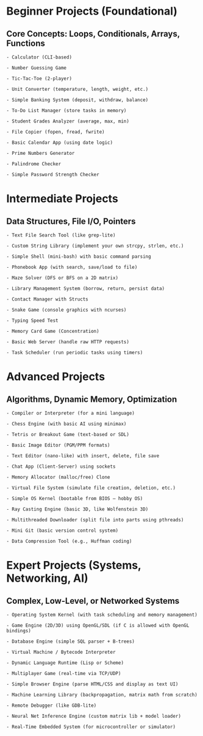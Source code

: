 # Beginner Projects (Foundational)

## Core Concepts: Loops, Conditionals, Arrays, Functions

    - Calculator (CLI-based)

    - Number Guessing Game

    - Tic-Tac-Toe (2-player)

    - Unit Converter (temperature, length, weight, etc.)

    - Simple Banking System (deposit, withdraw, balance)

    - To-Do List Manager (store tasks in memory)

    - Student Grades Analyzer (average, max, min)

    - File Copier (fopen, fread, fwrite)

    - Basic Calendar App (using date logic)

    - Prime Numbers Generator

    - Palindrome Checker

    - Simple Password Strength Checker

# Intermediate Projects

## Data Structures, File I/O, Pointers

    - Text File Search Tool (like grep-lite)

    - Custom String Library (implement your own strcpy, strlen, etc.)

    - Simple Shell (mini-bash) with basic command parsing

    - Phonebook App (with search, save/load to file)

    - Maze Solver (DFS or BFS on a 2D matrix)

    - Library Management System (borrow, return, persist data)

    - Contact Manager with Structs

    - Snake Game (console graphics with ncurses)

    - Typing Speed Test

    - Memory Card Game (Concentration)

    - Basic Web Server (handle raw HTTP requests)

    - Task Scheduler (run periodic tasks using timers)

# Advanced Projects

## Algorithms, Dynamic Memory, Optimization

    - Compiler or Interpreter (for a mini language)

    - Chess Engine (with basic AI using minimax)

    - Tetris or Breakout Game (text-based or SDL)

    - Basic Image Editor (PGM/PPM formats)

    - Text Editor (nano-like) with insert, delete, file save

    - Chat App (Client-Server) using sockets

    - Memory Allocator (malloc/free) Clone

    - Virtual File System (simulate file creation, deletion, etc.)

    - Simple OS Kernel (bootable from BIOS — hobby OS)

    - Ray Casting Engine (basic 3D, like Wolfenstein 3D)

    - Multithreaded Downloader (split file into parts using pthreads)

    - Mini Git (basic version control system)

    - Data Compression Tool (e.g., Huffman coding)

# Expert Projects (Systems, Networking, AI)

## Complex, Low-Level, or Networked Systems

    - Operating System Kernel (with task scheduling and memory management)

    - Game Engine (2D/3D) using OpenGL/SDL (if C is allowed with OpenGL bindings)

    - Database Engine (simple SQL parser + B-trees)

    - Virtual Machine / Bytecode Interpreter

    - Dynamic Language Runtime (Lisp or Scheme)

    - Multiplayer Game (real-time via TCP/UDP)

    - Simple Browser Engine (parse HTML/CSS and display as text UI)

    - Machine Learning Library (backpropagation, matrix math from scratch)

    - Remote Debugger (like GDB-lite)

    - Neural Net Inference Engine (custom matrix lib + model loader)

    - Real-Time Embedded System (for microcontroller or simulator)
